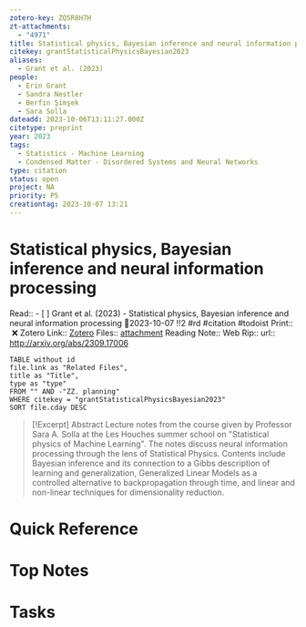 ```yaml
---
zotero-key: ZQ5R8H7H
zt-attachments:
  - "4971"
title: Statistical physics, Bayesian inference and neural information processing
citekey: grantStatisticalPhysicsBayesian2023
aliases:
  - Grant et al. (2023)
people:
  - Erin Grant
  - Sandra Nestler
  - Berfin Şimşek
  - Sara Solla
dateadd: 2023-10-06T13:11:27.000Z
citetype: preprint
year: 2023
tags:
  - Statistics - Machine Learning
  - Condensed Matter - Disordered Systems and Neural Networks
type: citation
status: open
project: NA
priority: P5
creationtag: 2023-10-07 13:21
---
```

# Statistical physics, Bayesian inference and neural information processing
Read:: - [ ] Grant et al. (2023) - Statistical physics, Bayesian inference and neural information processing 🛫2023-10-07 !!2 #rd #citation #todoist
Print::  ❌
Zotero Link:: [Zotero](zotero://select/library/items/ZQ5R8H7H) 
Files:: [attachment](<file:///C:/Users/michaelt/Insync/m@tarlton.info/Google%20Drive/06.%20Zotero/storage_new/arXiv_2023/Grant%20et%20al_2023_Statistical%20physics,%20Bayesian%20inference%20and%20neural%20information%20processing.pdf>)
Reading Note::
Web Rip::
url:: http://arxiv.org/abs/2309.17006

```dataview
TABLE without id
file.link as "Related Files",
title as "Title",
type as "type"
FROM "" AND -"ZZ. planning"
WHERE citekey = "grantStatisticalPhysicsBayesian2023" 
SORT file.cday DESC
```

> [!Excerpt] Abstract
> Lecture notes from the course given by Professor Sara A. Solla at the Les Houches summer school on "Statistical physics of Machine Learning". The notes discuss neural information processing through the lens of Statistical Physics. Contents include Bayesian inference and its connection to a Gibbs description of learning and generalization, Generalized Linear Models as a controlled alternative to backpropagation through time, and linear and non-linear techniques for dimensionality reduction.

# Quick Reference

# Top Notes

# Tasks
























